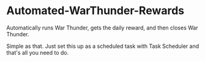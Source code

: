 # Automated-WarThunder-Rewards
Automatically runs War Thunder, gets the daily reward, and then closes War Thunder. 

Simple as that. Just set this up as a scheduled task with Task Scheduler and that's all you need to do.
